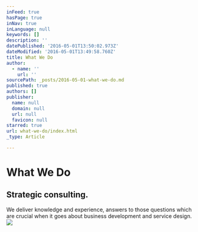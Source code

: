 ```yaml
---
inFeed: true
hasPage: true
inNav: true
inLanguage: null
keywords: []
description: ''
datePublished: '2016-05-01T13:50:02.973Z'
dateModified: '2016-05-01T13:49:58.760Z'
title: What We Do
author:
  - name: ''
    url: ''
sourcePath: _posts/2016-05-01-what-we-do.md
published: true
authors: []
publisher:
  name: null
  domain: null
  url: null
  favicon: null
starred: true
url: what-we-do/index.html
_type: Article

---
```

# What We Do

## Strategic consulting.   
We deliver knowledge and experience, answers to those questions which are crucial when it goes about business development and service design.
![](https://the-grid-user-content.s3-us-west-2.amazonaws.com/4c454f42-2468-4a86-b36a-f4464b508e0b.jpg)